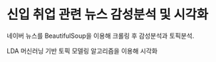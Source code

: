# 신입 취업 관련 뉴스 감성분석 및 시각화

네이버 뉴스를 BeautifulSoup을 이용해 크롤링 후 감성분석과 토픽분석.

LDA 머신러닝 기반 토픽 모델링 알고리즘을 이용해 시각화

